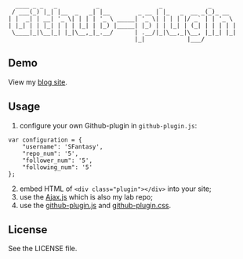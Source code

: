 ```
  ____ _ _   _           _                 _             _       
 / ___(_) |_| |__  _   _| |__        _ __ | |_   _  __ _(_)_ __  
| |  _| | __| '_ \| | | | '_ \ _____| '_ \| | | | |/ _` | | '_ \ 
| |_| | | |_| | | | |_| | |_) |_____| |_) | | |_| | (_| | | | | |
 \____|_|\__|_| |_|\__,_|_.__/      | .__/|_|\__,_|\__, |_|_| |_|
                                    |_|            |___/         

```
## Demo

View my [blog site](http://blog.shaofantasy.cn).

## Usage

1. configure your own Github-plugin in `github-plugin.js`:

```
var configuration = {
	"username": 'SFantasy',
	"repo_num": '5',
	"follower_num": '5',
	"following_num": '5'
};
```

2. embed HTML of `<div class="plugin"></div>` into your site;
3. use the [Ajax.js](https://rawgithub.com/SFantasy/laboratory/master/Ajax/ajax.js) which is also my lab repo;
4. use the [github-plugin.js](https://rawgithub.com/SFantasy/laboratory/master/Github-plugin/github-plugin.js) and [github-plugin.css](https://rawgithub.com/SFantasy/laboratory/master/Github-plugin/github-plugin.css).

## License

See the LICENSE file.